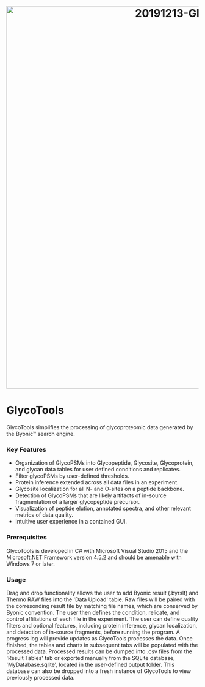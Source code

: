 <h1 align="center">
  <br>
    <a><img src="https://i.ibb.co/G2ZfVkH/20191213-Glyco-Tools-11.png" alt="20191213-Glyco-Tools-11" border="0" width = "1000"></a>
  <br>
</h1>


# GlycoTools

GlycoTools simplifies the processing of glycoproteomic data generated by the Byonic™ search engine.

### Key Features

* Organization of GlycoPSMs into Glycopeptide, Glycosite, Glycoprotein, and glycan data tables for user defined conditions and replicates. 
* Filter glycoPSMs by user-defined thresholds.
* Protein inference extended across all data files in an experiment.
* Glycosite localization for all N- and O-sites on a peptide backbone.
* Detection of GlycoPSMs that are likely artifacts of in-source fragmentation of a larger glycopeptide precursor.
* Visualization of peptide elution, annotated spectra, and other relevant metrics of data quality.
* Intuitive user experience in a contained GUI.

### Prerequisites

GlycoTools is developed in C# with Microsoft Visual Studio 2015 and the Microsoft.NET Framework version 4.5.2 and should be amenable with Windows 7 or later.

### Usage

Drag and drop functionality allows the user to add Byonic result (.byrslt) and Thermo RAW files into the 'Data Upload' table. Raw files will be paired with the corresonding result file by matching file names, which are conserved by Byonic convention. The user then defines the condition, relicate, and control affiliations of each file in the experiment. The user can define quality filters and optional features, including protein inference, glycan localization, and detection of in-source fragments, before running the program. A progress log will provide updates as GlycoTools processes the data. Once finished, the tables and charts in subsequent tabs will be populated with the processed data. Processed results can be dumped into .csv files from the 'Result Tables' tab or exported manually from the SQLite database, 'MyDatabase.sqlite', located in the user-defined output folder. This database can also be dropped into a fresh instance of GlycoTools to view previously processed data. 
